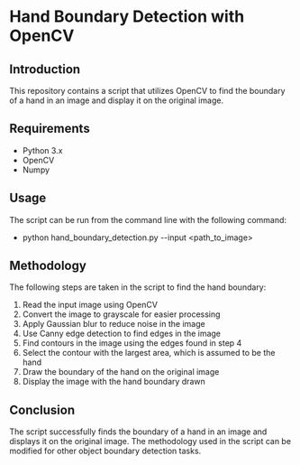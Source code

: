 # Hand Boundary Detection with OpenCV

## Introduction
This repository contains a script that utilizes OpenCV to find the boundary of a hand in an image and display it on the original image.

## Requirements
- Python 3.x
- OpenCV
- Numpy

## Usage
The script can be run from the command line with the following command:
- python hand_boundary_detection.py --input <path_to_image>


## Methodology
The following steps are taken in the script to find the hand boundary:
1. Read the input image using OpenCV
2. Convert the image to grayscale for easier processing
3. Apply Gaussian blur to reduce noise in the image
4. Use Canny edge detection to find edges in the image
5. Find contours in the image using the edges found in step 4
6. Select the contour with the largest area, which is assumed to be the hand
7. Draw the boundary of the hand on the original image
8. Display the image with the hand boundary drawn

## Conclusion
The script successfully finds the boundary of a hand in an image and displays it on the original image. The methodology used in the script can be modified for other object boundary detection tasks.
